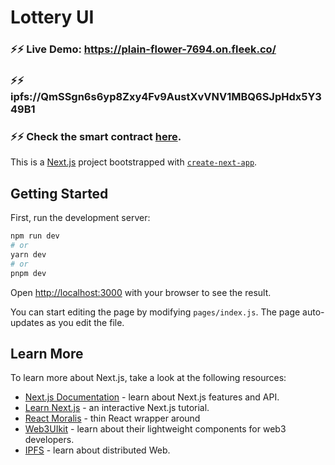 # Lottery UI

### ⚡️⚡️ Live Demo: https://plain-flower-7694.on.fleek.co/

### ⚡️⚡️ ipfs://QmSSgn6s6yp8Zxy4Fv9AustXvVNV1MBQ6SJpHdx5Y349B1

### ⚡️⚡️ Check the smart contract [here](https://github.com/pacelliv/smartcontract-lottery).

This is a [Next.js](https://nextjs.org/) project bootstrapped with [`create-next-app`](https://github.com/vercel/next.js/tree/canary/packages/create-next-app).

## Getting Started

First, run the development server:

```bash
npm run dev
# or
yarn dev
# or
pnpm dev
```

Open [http://localhost:3000](http://localhost:3000) with your browser to see the result.

You can start editing the page by modifying `pages/index.js`. The page auto-updates as you edit the file.

## Learn More

To learn more about Next.js, take a look at the following resources:

- [Next.js Documentation](https://nextjs.org/docs) - learn about Next.js features and API.
- [Learn Next.js](https://nextjs.org/learn) - an interactive Next.js tutorial.
- [React Moralis](https://github.com/MoralisWeb3/react-moralis) - thin React wrapper around
- [Web3UIkit](https://github.com/web3ui/web3uikit) - learn about their lightweight components for web3 developers.
- [IPFS](https://ipfs.tech/) - learn about distributed Web. 




